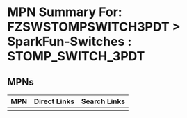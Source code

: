 



# MPN Summary For: FZSWSTOMPSWITCH3PDT > SparkFun-Switches : STOMP_SWITCH_3PDT

## MPNs
  

|MPN|Direct Links|Search Links|
| :--- | :--- | :--- |
||||
